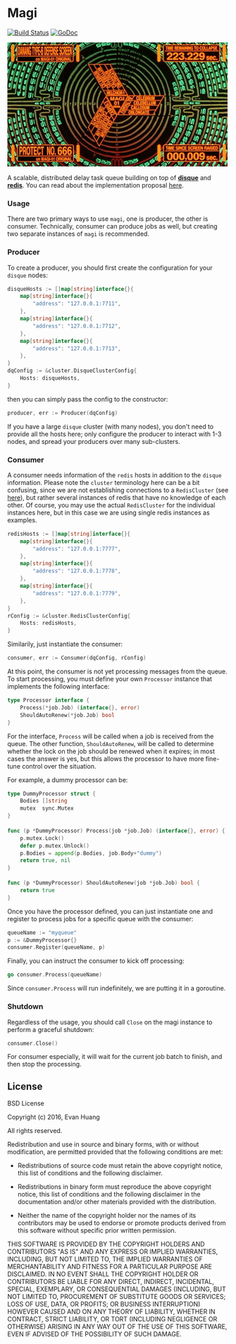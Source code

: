 # Magi

[![Build Status](https://travis-ci.org/evanhuang8/magi.svg?branch=master)](https://travis-ci.org/evanhuang8/magi)
[![GoDoc](https://godoc.org/github.com/evanhuang8/magi?status.png)](https://godoc.org/github.com/evanhuang8/magi)

![Magi - Evangelion](https://raw.githubusercontent.com/evanhuang8/magi/images/images/magi.gif)

A scalable, distributed delay task queue building on top of [**disque**](https://github.com/antirez/disque) and [**redis**](http://redis.io/). You can read about the implementation proposal [here](./PROPOSAL.md).

### Usage

There are two primary ways to use `magi`, one is producer, the other is consumer. Technically, consumer can produce jobs as well, but creating two separate instances of `magi` is recommended.

### Producer

To create a producer, you should first create the configuration for your `disque` nodes:

```go
disqueHosts := []map[string]interface{}{
	map[string]interface{}{
		"address": "127.0.0.1:7711",
	},
	map[string]interface{}{
		"address": "127.0.0.1:7712",
	},
	map[string]interface{}{
		"address": "127.0.0.1:7713",
	},
}
dqConfig := &cluster.DisqueClusterConfig{
	Hosts: disqueHosts,
}
```

then you can simply pass the config to the constructor:

```go
producer, err := Producer(dqConfig)
```

If you have a large `disque` cluster (with many nodes), you don't need to provide all the hosts here; only configure the producer to interact with 1-3 nodes, and spread your producers over many sub-clusters.

### Consumer

A consumer needs information of the `redis` hosts in addition to the `disque` information. Please note the `cluster` terminology here can be a bit confusing, since we are not establishing connections to a `RedisCluster` (see [here](http://redis.io/topics/cluster-spec)), but rather several instances of redis that have no knowledge of each other. Of course, you may use the actual `RedisCluster` for the individual instances here, but in this case we are using single redis instances as examples.

```go
redisHosts := []map[string]interface{}{
	map[string]interface{}{
		"address": "127.0.0.1:7777",
	},
	map[string]interface{}{
		"address": "127.0.0.1:7778",
	},
	map[string]interface{}{
		"address": "127.0.0.1:7779",
	},
}
rConfig := &cluster.RedisClusterConfig{
	Hosts: redisHosts,
}
```

Similarily, just instantiate the consumer:

```go
consumer, err := Consumer(dqConfig, rConfig)
```

At this point, the consumer is not yet processing messages from the queue. To start processing, you must define your own `Processor` instance that implements the following interface:

```go
type Processor interface {
	Process(*job.Job) (interface{}, error)
	ShouldAutoRenew(*job.Job) bool
}
```

For the interface, `Process` will be called when a job is received from the queue. The other function, `ShouldAutoRenew`, will be called to determine whether the lock on the job should be renewed when it expires; in most cases the answer is yes, but this allows the processor to have more fine-tune control over the situation.

For example, a dummy processor can be:

```go
type DummyProcessor struct {
	Bodies []string
	mutex  sync.Mutex
}

func (p *DummyProcessor) Process(job *job.Job) (interface{}, error) {
	p.mutex.Lock()
	defer p.mutex.Unlock()
	p.Bodies = append(p.Bodies, job.Body+"dummy")
	return true, nil
}

func (p *DummyProcessor) ShouldAutoRenew(job *job.Job) bool {
	return true
}
```

Once you have the processor defined, you can just instantiate one and register to process jobs for a specific queue with the consumer:

```go
queueName := "myqueue"
p := &DummyProcessor{}
consumer.Register(queueName, p)
```

Finally, you can instruct the consumer to kick off processing:

```go
go consumer.Process(queueName)
```

Since `consumer.Process` will run indefinitely, we are putting it in a goroutine. 

### Shutdown

Regardless of the usage, you should call `Close` on the magi instance to perform a graceful shutdown:

```go
consumer.Close()
```

For consumer especially, it will wait for the current job batch to finish, and then stop the processing.

## License

BSD License

Copyright (c) 2016, Evan Huang

All rights reserved.

Redistribution and use in source and binary forms, with or without modification, are permitted provided that the following conditions are met:

* Redistributions of source code must retain the above copyright notice, this list of conditions and the following disclaimer.

* Redistributions in binary form must reproduce the above copyright notice, this list of conditions and the following disclaimer in the documentation and/or other materials provided with the distribution.

* Neither the name of the copyright holder nor the names of its contributors may be used to endorse or promote products derived from this software without specific prior written permission.

THIS SOFTWARE IS PROVIDED BY THE COPYRIGHT HOLDERS AND CONTRIBUTORS "AS IS" AND ANY EXPRESS OR IMPLIED WARRANTIES, INCLUDING, BUT NOT LIMITED TO, THE IMPLIED WARRANTIES OF MERCHANTABILITY AND FITNESS FOR A PARTICULAR PURPOSE ARE DISCLAIMED. IN NO EVENT SHALL THE COPYRIGHT HOLDER OR CONTRIBUTORS BE LIABLE FOR ANY DIRECT, INDIRECT, INCIDENTAL, SPECIAL, EXEMPLARY, OR CONSEQUENTIAL DAMAGES (INCLUDING, BUT NOT LIMITED TO, PROCUREMENT OF SUBSTITUTE GOODS OR SERVICES; LOSS OF USE, DATA, OR PROFITS; OR BUSINESS INTERRUPTION) HOWEVER CAUSED AND ON ANY THEORY OF LIABILITY, WHETHER IN CONTRACT, STRICT LIABILITY, OR TORT (INCLUDING NEGLIGENCE OR OTHERWISE) ARISING IN ANY WAY OUT OF THE USE OF THIS SOFTWARE, EVEN IF ADVISED OF THE POSSIBILITY OF SUCH DAMAGE.